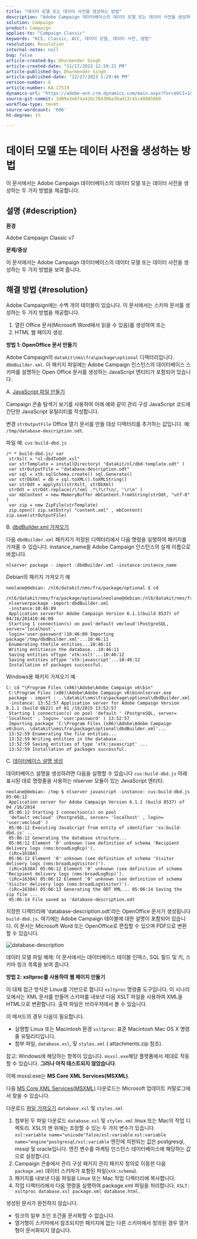```yaml
---
title: "데이터 모델 또는 데이터 사전을 생성하는 방법"
description: "Adobe Campaign 데이터베이스의 데이터 모델 또는 데이터 사전을 생성하는 방법을 알아봅니다."
solution: Campaign
product: Campaign
applies-to: "Campaign Classic"
keywords: "KCS, Classic, ACC, 데이터 모델, 데이터 사전, 방법"
resolution: Resolution
internal-notes: null
bug: false
article-created-by: Dharmender Singh
article-created-date: "11/17/2023 12:59:21 PM"
article-published-by: Dharmender Singh
article-published-date: "12/27/2023 1:29:46 PM"
version-number: 8
article-number: KA-17519
dynamics-url: "https://adobe-ent.crm.dynamics.com/main.aspx?forceUCI=1&pagetype=entityrecord&etn=knowledgearticle&id=9e036b1c-4985-ee11-8179-6045bd0063aa"
source-git-commit: 3d09a3e6f4a426c704306a36ad13c41c40885660
workflow-type: tm+mt
source-wordcount: '606'
ht-degree: 1%

---
```


# 데이터 모델 또는 데이터 사전을 생성하는 방법


이 문서에서는 Adobe Campaign 데이터베이스의 데이터 모델 또는 데이터 사전을 생성하는 두 가지 방법을 제공합니다.

## 설명 {#description}


<b>환경</b>

Adobe Campaign Classic v7

<b>문제/증상</b>

이 문서에서는 Adobe Campaign 데이터베이스의 데이터 모델 또는 데이터 사전을 생성하는 두 가지 방법을 보여 줍니다.


## 해결 방법 {#resolution}


Adobe Campaign에는 수백 개의 테이블이 있습니다. 이 문서에서는 스키마 문서를 생성하는 두 가지 방법을 제공합니다.

1. 열린 Office 문서(Microsoft Word에서 읽을 수 있음)를 생성하여 또는
2. HTML 웹 페이지 생성.


<b>방법 1: OpenOffice 문서 만들기</b>

Adobe Campaign의 `datakit\nms\fra\package\optional` 디렉터리입니다. `dbbBuilder.xml`. 이 패키지 파일에는 Adobe Campaign 인스턴스의 데이터베이스 스키마를 설명하는 Open Office 문서를 생성하는 JavaScript 엔티티가 포함되어 있습니다.

A. <u>JavaScript 파일 만들기</u>

Campaign 콘솔 탐색기 보기를 사용하여 아래 예와 같이 관리 구성 JavaScript 코드에 간단한 JavaScript 유틸리티를 작성합니다.

변경 `strOutputFile` Office 열기 문서를 만들 대상 디렉터리를 추가하는 값입니다. 예: `/tmp/database-description.odt`.

파일 예: `cus:build-dbd.js`


```
/* * build-dbd.js/ var
 strXslt = "nl:dbdToOdt.xsl"
 var strTemplate = installDirectory( "datakit/nl/dbd-template.odt" )
 var strOutputFile = "database-description.odt"
 var sql = xtk.sqlSchema.create() sql.Generate()
 var strDbXml = db = sql.toXML().toXMLString()
 var strOdt = applyXsl(strXslt, strDbXml)
 strOdt = strOdt.replace(/\?xml .*\?\r?\n/, '\r\n' )
 var mbContent = new MemoryBuffer mbContent.fromString(strOdt, "utf-8" )
 var zip = new ZipFile(strTemplate)
 zip.open() zip.setEntry( "content.xml" , mbContent) zip.save(strOutputFile)
```


B. <u>dbdBuilder.xml 가져오기</u>

다음 `dbdBuilder.xml` 패키지가 저장된 디렉터리에서 다음 명령을 실행하여 패키지를 가져올 수 있습니다. instance_name을 Adobe Campaign 인스턴스의 실제 이름으로 바꿉니다.

`nlserver package - import :dbdBuilder.xml -instance:instance_name`

Debian의 패키지 가져오기 예


```
neolane@debian: /nl6/datakit/nms/fra/package/optional $ cd
 /nl6/datakit/nms/fra/package/optionalneolane@debian:/nl6/datakit/nms/fra/package/optional$
 nlserverpackage -import:dbdBuilder.xml
 -instance:10:46:09
 Application serverfor Adobe Campaign Version 6.1.1(build 8537) of 04/16/201410:46:09
 Starting 1 connection(s) on pool'default vmcloud'(PostgreSQL, server='localhost',
 login='user:password')10:46:09 Importing package'/tmp/dbdBuilder.xml'...10:46:11
 Enumerating thefile entities...10:46:11
 Writing entitiesin the database...10:46:11
 Saving entities oftype 'xtk:xslt'...10:46:12
 Saving entities oftype 'xtk:javascript'...10:46:12
 Installation of packages successful.
```


Windows용 패키지 가져오기 예


```
C: cd "\Program Files (x86)\Adobe\Adobe Campaign v6\bin"
 C:\Program Files (x86)\Adobe\Adobe Campaign v6\binnlserver.exe
 package - import : ..\datakit\nms\fra\package\optional\dbdBuilder.xml
 -instance: 13:52:57 Application server for Adobe Campaign Version 6.1.1 (build 8622) of 01 /19/2015 13:52:57
 Starting 1 connection(s) on pool 'default ' (PostgreSQL, server= 'localhost' , login= 'user:password' ) 13:52:57
 Importing package 'C:\Program Files (x86)\Adobe\Adobe Campaign v6\bin\..\datakit\nms\fra\package\optional\dbdBuilder.xml'...
 13:52:59 Enumerating the file entities...
 13:52:59 Writing entities in the database...
 13:52:59 Saving entities of type 'xtk:javascript' ...
 13:52:59 Installation of packages successful.
```


C. <u>데이터베이스 설명 생성</u>

데이터베이스 설명을 생성하려면 다음을 실행할 수 있습니다 `cus:build-dbd.js` 아래 표시된 대로 명령줄을 사용하는 nlserver 모듈이 있는 JavaScript 엔티티:


```
neolane@debian: /tmp $ nlserver javascript -instance: cus:build-dbd.js 05:06:12
 Application server for Adobe Campaign Version 6.1.1 (build 8537) of 04 /16/2014
 05:06:12 Starting 1 connection(s) on pool
 'default vmcloud' (PostgreSQL, server= 'localhost' , login= 'user:vmcloud' )
 05:06:12 Executing JavaScript from entity of identifier 'xs:build-dbd.js' ...
 05:06:12 Generating the database structure...
 05:06:12 Element '0' unknown (see definition of schema 'Recipient delivery logs (nms:broadLogRcp)').
 (iRc=16384)
 05:06:12 Element '0' unknown (see definition of schema 'Visitor delivery logs (nms:broadLogVisitor)').
 (iRc=16384) 05:06:12 Element '0' unknown (see definition of schema 'Recipient delivery logs (nms:broadLogRcp)').
 (iRc=16384) 05:06:12 Element '0' unknown (see definition of schema 'Visitor delivery logs (nms:broadLogVisitor)').
 (iRc=16384) 05:06:13 Generating the ODT XML... 05:06:14 Saving the zip file ...
 05:06:14 File saved as 'database-description.odt
```


지정한 디렉터리에 &#39;database-description.odt&#39;라는 OpenOffice 문서가 생성됩니다 `build-dbd.js`. 여기에는 Adobe Campaign 테이블에 대한 설명이 포함되어 있습니다. 이 문서는 Microsoft Word 또는 OpenOffice로 편집할 수 있으며 PDF으로 변환할 수 있습니다.

![database-description](https://helpx.adobe.com/content/dam/help/en/campaign/kb/generate-data-model/jcr%3acontent/main-pars/image/database-description.gif "database-description")

데이터 모델 파일 예제: 이 문서에서는 데이터베이스 테이블 인덱스, SQL 필드 및 키, 스키마 링크 목록을 보여 줍니다.

<b>방법 2: xsltproc를 사용하여 웹 페이지 만들기</b>

이 대체 접근 방식은 Linux를 기반으로 합니다 `xsltproc` 명령줄 도구입니다. 이 시나리오에서는 XML 문서를 만들어 스키마를 내보낸 다음 XSLT 파일을 사용하여 XML을 HTML으로 변환합니다. 출력 파일은 브라우저에서 볼 수 있습니다.

이 메서드의 경우 다음이 필요합니다.

- 실행할 Linux 또는 Macintosh 환경 `xsltproc`: 표준 Macintosh Mac OS X 명령줄 유틸리티입니다.
- 첨부 파일, `database.xsl`, 및 `styles.xml` ( attachments.zip 참조).


참고: Windows에 해당하는 항목이 있습니다. `msxsl.exe`해당 플랫폼에서 제대로 작동할 수 있습니다. <b>그러나 아직 테스트되지 않았습니다</b>.

이제 msxsl.exe는 <b>MS Core XML Services(MSXML)</b>.

다음 [MS Core XML Services(MSXML)](https://www.catalog.update.microsoft.com/Search.aspx?q=Microsoft%20Core%20XML%20Services%20%28MSXML%29%204.0) 다운로드는 Microsoft 업데이트 카탈로그에서 찾을 수 있습니다.

다운로드
[파일 가져오기](https://helpx.adobe.com/content/dam/help/en/campaign/kb/generate-data-model/jcr:content/main-pars/download_123504941/attachments.zip "attachments.zip")
`database.xsl` 및 `styles.xml`

1. 첨부된 두 파일 다운로드 `database.xsl` 및 `styles.xml` linux 또는 Mac의 작업 디렉토리. XSL의 맨 위에는 조정할 수 있는 두 가지 변수가 있습니다.<br>    `xsl:variable name="unicode"false/xsl:variable`
   `xsl:variable name="engine"postgresql/xsl:variable`
엔진에 지원되는 값은 postgresql, mssql 및 oracle입니다. 엔진 변수를 마케팅 인스턴스 데이터베이스에 해당하는 값으로 설정합니다.
2. Campaign 콘솔에서 관리 구성 패키지 관리 패키지 정의로 이동한 다음 `package.xml` 데이터 스키마가 포함된 파일(`xtk:schema`).
3. 패키지를 내보낸 다음 파일을 Linux 또는 Mac 작업 디렉터리에 복사합니다.
4. 작업 디렉터리에서 다음 명령을 실행하여 package.xml 파일을 처리합니다. `XSLT: xsltproc database.xsl package.xml database.html.`


생성된 문서가 완전하지 않습니다.

- 링크의 일부 조인 조건을 문서화할 수 없습니다.
- 열거형이 스키마에서 참조되지만 패키지에 없는 다른 스키마에서 정의된 경우 열거형이 문서화되지 않습니다.

